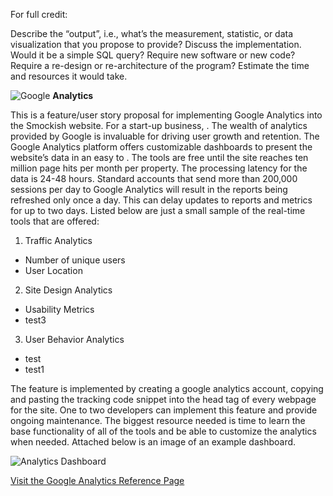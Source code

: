 For full credit:

Describe the “output”, i.e., what’s the measurement, statistic, or data visualization that you propose to provide?
Discuss the implementation. Would it be a simple SQL query? Require new software or new code? Require a re-design or re-architecture of the program? Estimate the time and resources it would take.

![Google](http://www.google.com/images/logos/google_logo_41.png) **Analytics**

This is a feature/user story proposal for implementing Google Analytics into the Smockish website. For a start-up business, . The wealth of analytics provided by Google is invaluable for driving user growth and retention. The Google Analytics platform offers customizable dashboards to present the website’s data in an easy to . The tools are free until the site reaches ten million page hits per month per property. The processing latency for the data is 24-48 hours. Standard accounts that send more than 200,000 sessions per day to Google Analytics will result in the reports being refreshed only once a day. This can delay updates to reports and metrics for up to two days. Listed below are just a small sample of the real-time tools that are offered:

1. Traffic Analytics
  * Number of unique users
  * User Location
  
2. Site Design Analytics
  * Usability Metrics
  * test3
  
3. User Behavior Analytics
  * test
  * test1
	
The feature is implemented by creating a google analytics account, copying and pasting the tracking code snippet into the head tag of every webpage for the site. One to two developers can implement this feature and provide ongoing maintenance. The biggest resource needed is time to learn the base functionality of all of the tools and be able to customize the analytics when needed. Attached below is an image of an example dashboard.


![Analytics Dashboard](http://blog.a-m-a.co.uk/wp-content/uploads/2013/10/amadash3.png)

[Visit the Google Analytics Reference Page](http://www.google.com/analytics)
